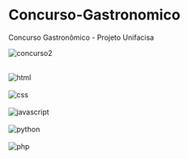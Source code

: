 # Concurso-Gastronomico
Concurso Gastronômico - Projeto Unifacisa

![concurso2](https://github.com/thiago-ribeiro1/Concurso-Gastronomico/assets/127905420/97f6f598-96b1-4b20-86c8-681ad5b2a17e)


<div style="display: inline_block"><br/>
 <img align="center" alt="html" src="https://img.shields.io/badge/html5-%23E34F26.svg?style=for-the-badge&logo=html5&logoColor=white"/>	
</div>
<div style="display: inline_block"><br/>
 <img align="center" alt="css" src="https://img.shields.io/badge/css3-%231572B6.svg?style=for-the-badge&logo=css3&logoColor=white"/>	
</div>
<div style="display: inline_block"><br/>
 <img align="center" alt="javascript" src="https://img.shields.io/badge/JavaScript-F7DF1E?style=for-the-badge&logo=javascript&logoColor=black"/>	
</div>
<div style="display: inline_block"><br/>
 <img align="center" alt="python" src="https://img.shields.io/badge/Python-14354C?style=for-the-badge&logo=python&logoColor=white"/>	
</div>
<div style="display: inline_block"><br/>
 <img align="center" alt="php" src="https://img.shields.io/badge/PHP-777BB4?style=for-the-badge&logo=php&logoColor=white"/>	
</div>
